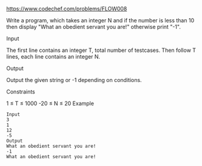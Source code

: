 https://www.codechef.com/problems/FLOW008

Write a program, which takes an integer N and if the number is less than 10 then display "What an obedient servant you are!" otherwise print "-1".

Input

The first line contains an integer T, total number of testcases. Then follow T lines, each line contains an integer N.

Output

Output the given string or -1 depending on conditions.

Constraints

1 ≤ T ≤ 1000
-20 ≤ N ≤ 20
Example
```
Input
3 
1
12
-5
Output
What an obedient servant you are!
-1
What an obedient servant you are!
```
